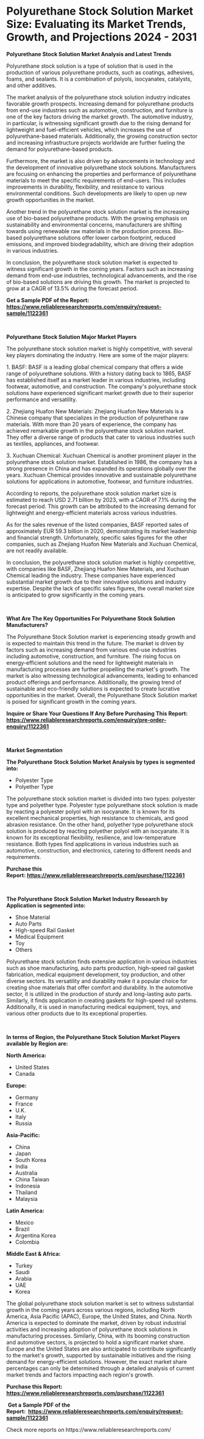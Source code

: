 <p><h1>Polyurethane Stock Solution Market Size: Evaluating its Market Trends, Growth, and Projections 2024 - 2031</h1></p><p><strong>Polyurethane Stock Solution Market Analysis and Latest Trends</strong></p>
<p><p>Polyurethane stock solution is a type of solution that is used in the production of various polyurethane products, such as coatings, adhesives, foams, and sealants. It is a combination of polyols, isocyanates, catalysts, and other additives.</p><p>The market analysis of the polyurethane stock solution industry indicates favorable growth prospects. Increasing demand for polyurethane products from end-use industries such as automotive, construction, and furniture is one of the key factors driving the market growth. The automotive industry, in particular, is witnessing significant growth due to the rising demand for lightweight and fuel-efficient vehicles, which increases the use of polyurethane-based materials. Additionally, the growing construction sector and increasing infrastructure projects worldwide are further fueling the demand for polyurethane-based products.</p><p>Furthermore, the market is also driven by advancements in technology and the development of innovative polyurethane stock solutions. Manufacturers are focusing on enhancing the properties and performance of polyurethane materials to meet the specific requirements of end-users. This includes improvements in durability, flexibility, and resistance to various environmental conditions. Such developments are likely to open up new growth opportunities in the market.</p><p>Another trend in the polyurethane stock solution market is the increasing use of bio-based polyurethane products. With the growing emphasis on sustainability and environmental concerns, manufacturers are shifting towards using renewable raw materials in the production process. Bio-based polyurethane solutions offer lower carbon footprint, reduced emissions, and improved biodegradability, which are driving their adoption in various industries.</p><p>In conclusion, the polyurethane stock solution market is expected to witness significant growth in the coming years. Factors such as increasing demand from end-use industries, technological advancements, and the rise of bio-based solutions are driving this growth. The market is projected to grow at a CAGR of 13.5% during the forecast period.</p></p>
<p><strong>Get a Sample PDF of the Report:&nbsp; <a href="https://www.reliableresearchreports.com/enquiry/request-sample/1122361">https://www.reliableresearchreports.com/enquiry/request-sample/1122361</a></strong></p>
<p>&nbsp;</p>
<p><strong>Polyurethane Stock Solution Major Market Players</strong></p>
<p><p>The polyurethane stock solution market is highly competitive, with several key players dominating the industry. Here are some of the major players:</p><p>1. BASF: BASF is a leading global chemical company that offers a wide range of polyurethane solutions. With a history dating back to 1865, BASF has established itself as a market leader in various industries, including footwear, automotive, and construction. The company's polyurethane stock solutions have experienced significant market growth due to their superior performance and versatility.</p><p>2. Zhejiang Huafon New Materials: Zhejiang Huafon New Materials is a Chinese company that specializes in the production of polyurethane raw materials. With more than 20 years of experience, the company has achieved remarkable growth in the polyurethane stock solution market. They offer a diverse range of products that cater to various industries such as textiles, appliances, and footwear.</p><p>3. Xuchuan Chemical: Xuchuan Chemical is another prominent player in the polyurethane stock solution market. Established in 1986, the company has a strong presence in China and has expanded its operations globally over the years. Xuchuan Chemical provides innovative and sustainable polyurethane solutions for applications in automotive, footwear, and furniture industries.</p><p>According to reports, the polyurethane stock solution market size is estimated to reach USD 2.71 billion by 2023, with a CAGR of 7.1% during the forecast period. This growth can be attributed to the increasing demand for lightweight and energy-efficient materials across various industries.</p><p>As for the sales revenue of the listed companies, BASF reported sales of approximately EUR 59.3 billion in 2020, demonstrating its market leadership and financial strength. Unfortunately, specific sales figures for the other companies, such as Zhejiang Huafon New Materials and Xuchuan Chemical, are not readily available.</p><p>In conclusion, the polyurethane stock solution market is highly competitive, with companies like BASF, Zhejiang Huafon New Materials, and Xuchuan Chemical leading the industry. These companies have experienced substantial market growth due to their innovative solutions and industry expertise. Despite the lack of specific sales figures, the overall market size is anticipated to grow significantly in the coming years.</p></p>
<p>&nbsp;</p>
<p><strong>What Are The Key Opportunities For Polyurethane Stock Solution Manufacturers?</strong></p>
<p><p>The Polyurethane Stock Solution market is experiencing steady growth and is expected to maintain this trend in the future. The market is driven by factors such as increasing demand from various end-use industries including automotive, construction, and furniture. The rising focus on energy-efficient solutions and the need for lightweight materials in manufacturing processes are further propelling the market's growth. The market is also witnessing technological advancements, leading to enhanced product offerings and performance. Additionally, the growing trend of sustainable and eco-friendly solutions is expected to create lucrative opportunities in the market. Overall, the Polyurethane Stock Solution market is poised for significant growth in the coming years.</p></p>
<p><strong>Inquire or Share Your Questions If Any Before Purchasing This Report: <a href="https://www.reliableresearchreports.com/enquiry/pre-order-enquiry/1122361">https://www.reliableresearchreports.com/enquiry/pre-order-enquiry/1122361</a></strong></p>
<p>&nbsp;</p>
<p><strong>Market Segmentation</strong></p>
<p><strong>The Polyurethane Stock Solution Market Analysis by types is segmented into:</strong></p>
<p><ul><li>Polyester Type</li><li>Polyether Type</li></ul></p>
<p><p>The polyurethane stock solution market is divided into two types: polyester type and polyether type. Polyester type polyurethane stock solution is made by reacting a polyester polyol with an isocyanate. It is known for its excellent mechanical properties, high resistance to chemicals, and good abrasion resistance. On the other hand, polyether type polyurethane stock solution is produced by reacting polyether polyol with an isocyanate. It is known for its exceptional flexibility, resilience, and low-temperature resistance. Both types find applications in various industries such as automotive, construction, and electronics, catering to different needs and requirements.</p></p>
<p><strong>Purchase this Report:&nbsp;<a href="https://www.reliableresearchreports.com/purchase/1122361">https://www.reliableresearchreports.com/purchase/1122361</a></strong></p>
<p>&nbsp;</p>
<p><strong>The Polyurethane Stock Solution Market Industry Research by Application is segmented into:</strong></p>
<p><ul><li>Shoe Material</li><li>Auto Parts</li><li>High-speed Rail Gasket</li><li>Medical Equipment</li><li>Toy</li><li>Others</li></ul></p>
<p><p>Polyurethane stock solution finds extensive application in various industries such as shoe manufacturing, auto parts production, high-speed rail gasket fabrication, medical equipment development, toy production, and other diverse sectors. Its versatility and durability make it a popular choice for creating shoe materials that offer comfort and durability. In the automotive sector, it is utilized in the production of sturdy and long-lasting auto parts. Similarly, it finds application in creating gaskets for high-speed rail systems. Additionally, it is used in manufacturing medical equipment, toys, and various other products due to its exceptional properties.</p></p>
<p>&nbsp;</p>
<p><strong>In terms of Region, the Polyurethane Stock Solution Market Players available by Region are:</strong></p>
<p>
    <p> <strong> North America: </strong>
        <ul>
            <li>United States</li>
            <li>Canada</li>
        </ul>
        </p> 
    <p> <strong> Europe: </strong>
        <ul>
            <li>Germany</li>
            <li>France</li>
            <li>U.K.</li>
            <li>Italy</li>
            <li>Russia</li>
        </ul>
        </p> 
    <p> <strong> Asia-Pacific: </strong>
        <ul>
            <li>China</li>
            <li>Japan</li>
            <li>South Korea</li>
            <li>India</li>
            <li>Australia</li>
            <li>China Taiwan</li>
            <li>Indonesia</li>
            <li>Thailand</li>
            <li>Malaysia</li>
        </ul>
        </p> 
    <p> <strong> Latin America: </strong>
        <ul>
            <li>Mexico</li>
            <li>Brazil</li>
            <li>Argentina Korea</li>
            <li>Colombia</li>
        </ul>
        </p> 
    <p> <strong> Middle East & Africa: </strong>
        <ul>
            <li>Turkey</li>
            <li>Saudi</li>
            <li>Arabia</li>
            <li>UAE</li>
            <li>Korea</li>
        </ul>
    </p>
    </p>
<p><p>The global polyurethane stock solution market is set to witness substantial growth in the coming years across various regions, including North America, Asia Pacific (APAC), Europe, the United States, and China. North America is expected to dominate the market, driven by robust industrial activities and increasing adoption of polyurethane stock solutions in manufacturing processes. Similarly, China, with its booming construction and automotive sectors, is projected to hold a significant market share. Europe and the United States are also anticipated to contribute significantly to the market's growth, supported by sustainable initiatives and the rising demand for energy-efficient solutions. However, the exact market share percentages can only be determined through a detailed analysis of current market trends and factors impacting each region's growth.</p></p>
<p><strong>Purchase this Report: <a href="https://www.reliableresearchreports.com/purchase/1122361">https://www.reliableresearchreports.com/purchase/1122361</a></strong></p>
<p>&nbsp;<strong>Get a Sample PDF of the Report:&nbsp;&nbsp;<a href="https://www.reliableresearchreports.com/enquiry/request-sample/1122361">https://www.reliableresearchreports.com/enquiry/request-sample/1122361</a></strong></p>
<p><strong></strong></p>
<p>Check more reports on https://www.reliableresearchreports.com/</p>